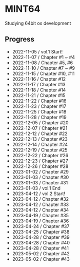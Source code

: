 # MINT64
Studying 64bit os development


## Progress
- 2022-11-05 / vol.1 Start!
- 2022-11-07 / Chapter #1 ~ #4
- 2022-11-08 / Chapter #5, #6 
- 2022-11-10 / Chapter #7 ~ #9 
- 2022-11-15 / Chapter #10, #11 
- 2022-11-16 / Chapter #12
- 2022-11-17 / Chapter #13
- 2022-11-18 / Chapter #14
- 2022-11-21 / Chapter #15
- 2022-11-22 / Chapter #16
- 2022-11-23 / Chapter #17
- 2022-11-25 / Chapter #18
- 2022-11-28 / Chapter #19
- 2022-12-05 / Chapter #20
- 2022-12-07 / Chapter #21
- 2022-12-12 / Chapter #22
- 2022-12-13 / Chapter #23
- 2022-12-14 / Chapter #24
- 2022-12-19 / Chapter #25
- 2022-12-22 / Chapter #26
- 2022-12-23 / Chapter #27
- 2022-12-26 / Chapter #28
- 2023-01-02 / Chapter #29
- 2023-01-03 / Chapter #30
- 2023-01-03 / Chapter #31
- 2023-01-03 / vol.1 End
- 2023-04-12 / vol.2 Start!
- 2023-04-12 / Chapter #32
- 2023-04-12 / Chapter #33
- 2023-04-12 / Chapter #34
- 2023-04-19 / Chapter #35
- 2023-04-19 / Chapter #36
- 2023-04-24 / Chapter #37
- 2023-04-25 / Chapter #38
- 2023-04-28 / Chapter #39
- 2023-04-28 / Chapter #40
- 2023-04-28 / Chapter #41
- 2023-05-02 / Chapter #42
- 2023-05-02 / Chapter #43